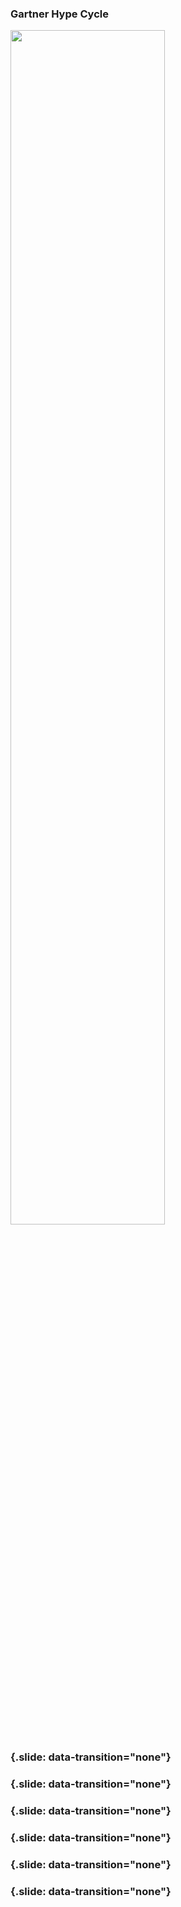 ### Gartner Hype Cycle

<img src="../slides/diagrams/Gartner_Hype_Cycle-neg.png" align="center" width="70%" style="background:none; border:none; box-shadow:none;">

### {.slide: data-transition="none"}

<object class="svgplot" data="../slides/diagrams/ai-bd-dm-dl-ml-google-trends000.svg">
</object>

### {.slide: data-transition="none"}

<object class="svgplot" data="../slides/diagrams/ai-bd-dm-dl-ml-google-trends001.svg">
</object>

### {.slide: data-transition="none"}

<object class="svgplot" data="../slides/diagrams/ai-bd-dm-dl-ml-google-trends002.svg">
</object>

### {.slide: data-transition="none"}

<object class="svgplot" data="../slides/diagrams/ai-bd-dm-dl-ml-google-trends003.svg">
</object>

### {.slide: data-transition="none"}

<object class="svgplot" data="../slides/diagrams/ai-bd-dm-dl-ml-google-trends004.svg">
</object>

### {.slide: data-transition="none"}

<object class="svgplot" data="../slides/diagrams/ai-bd-dm-dl-ml-google-trends005.svg">
</object>
